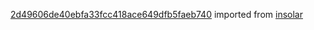 [2d49606de40ebfa33fcc418ace649dfb5faeb740](https://github.com/insolar/insolar/commit/2d49606de40ebfa33fcc418ace649dfb5faeb740) imported from [insolar](https://github.com/insolar/insolar)
